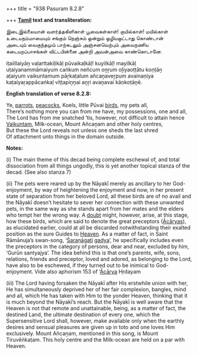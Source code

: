 +++
title = "938 Pasuram 8.2.8"

+++
**[Tamil](/definition/tamil#history "show Tamil definitions") text and transliteration:**

இடைஇல்லையான் வளர்த்தகிளிகாள் பூவைகள்காள்! குயில்காள்! மயில்காள்  
உடையநம்மாமையும் சங்கும் நெஞ்சும் ஒன்றும் ஒழியஒட்டாது கொண்டான்  
அடையும் வைகுந்தமும் பாற்கடலும் அஞ்சனவெற்பும் அவைநணிய  
கடையறப்பாசங்கள் விட்டபின்னை அன்றி அவன்அவை காண்கொடானே.

iṭaiillaiyāṉ vaḷarttakiḷikāḷ pūvaikaḷkāḷ! kuyilkāḷ! mayilkāḷ  
uṭaiyanammāmaiyum caṅkum neñcum oṉṟum oḻiyaoṭṭātu koṇṭāṉ  
aṭaiyum vaikuntamum pāṟkaṭalum añcaṉaveṟpum avainaṇiya  
kaṭaiyaṟappācaṅkaḷ viṭṭapiṉṉai aṉṟi avaṉavai kāṇkoṭāṉē.

**English translation of verse 8.2.8:**

Ye, [parrots](/definition/parrot#history "show parrots definitions"), [peacocks](/definition/peacock#history "show peacocks definitions"), Koels, little Pūvai [birds](/definition/bird#history "show birds definitions"), my pets all,  
There’s nothing more you can from me have, my possessions, one and all,  
The Lord has from me snatched ‘tis, however, not difficult to attain hence  
[Vaikuntam](/definition/vaikuntam#vaishnavism "show Vaikuntam definitions"), Milk-ocean, Mount Añcaṉam and other holy centres,  
But these the Lord reveals not unless one sheds the last shred  
Of attachment unto things in the domain outside.

**Notes:**

\(i\) The main theme of this decad being complete eschewal of, and total dissociation from all things ungodly, this is yet another topical stanza of the decad. (See also stanza 7)

\(ii\) The pets were reared up by the Nāyakī merely as ancillary to her God-enjoyment, by way of heightening the enjoyment and now, in her present state of separation from her beloved Lord, all these birds are of no avail and the Nāyakī doesn’t hesitate to sever her connection with these unwanted pets, in the same way as she stands apart from her mates and the elders who tempt her the wrong way. A [doubt](/definition/doubt#history "show doubt definitions") might, however, arise, at this stage, how these birds, which are said to denote the great preceptors ([Ācāryas](/definition/acarya#vaishnavism "show Ācāryas definitions")), as elucidated earlier, could at all be discarded notwithstanding their exalted position as the sure Guides to [Heaven](/definition/heaven#history "show Heaven definitions"). As a matter of fact, in Saint Rāmānuja’s swan-song, ‘[Śaraṇāgati](/definition/sharanagati#vaishnavism "show Śaraṇāgati definitions") [gadya](/definition/gadya#history "show gadya definitions")’, he specifically includes even the preceptors in the category of persons, dear and near, excluded by him, ‘Gurūn santyajya’. The idea behind this is that one’s parents, wife, sons, relations, friends and preceptor, loved and adored, as belonging to the Lord, have also to be eschewed, if they turned out to be inimical to God-enjoyment. Vide also aphorism 153 of ‘[Ācārya](/definition/acarya#vaishnavism "show Ācārya definitions") Hṛdayam

\(iii\) The Lord having forsaken the Nāyakī after His erstwhile union with her, He has simultaneously deprived her of her fair complexion, bangles, mind and all, which He has taken with Him to the yonder Heaven, thinking that it is much beyond the Nāyakī’s reach. But the Nāyakī is well aware that the Heaven is not that remote and unattainable, being, as a matter of fact, the destined Land, the ultimate destination of every one, which the Supersensitive Lord shall, however, make available only when the earthly desires and sensual pleasures are given up in toto and one loves Him exclusively. Mount Añcaṉam, mentioned in this song, is Mount Tiruvēṅkaṭam. This holy centre and the Milk-ocean are held on a par with Heaven.


